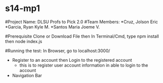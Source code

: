 # s14-mp1

#Project Name: DLSU Profs to Pick 2.0
#Team Members:
*Cruz, Jolson Eric
*Garcia, Ryan Kyle M.
*Santos Maria Joeme V.


#Prerequisite
Clone or Download File
then
In Terminal/Cmd, type npm install then node index.js


#Running the test:
In Browser, go to localhost:3000/
- Register to an account
then Login to the registered account
  - this is to register user account information in able to login to the account
- Navigation Bar





